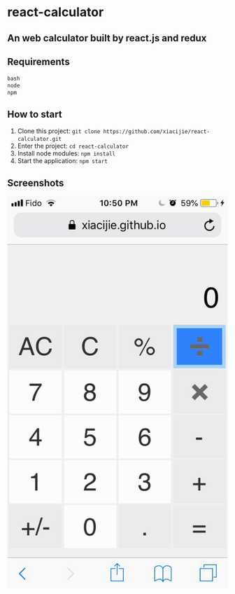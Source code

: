 # react-calculator
An web calculator built by react.js and redux
---------------------------------------------

Requirements
------------
```
bash
node
npm
```

How to start
------------
1. Clone this project: `git clone https://github.com/xiacijie/react-calculator.git`
2. Enter the project: `cd react-calculator`
3. Install node modules: `npm install`
4. Start the application: `npm start`

Screenshots
-----------


![alt text](./resource/demo2.jpg)

